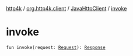 [http4k](../../index.md) / [org.http4k.client](../index.md) / [JavaHttpClient](index.md) / [invoke](./invoke.md)

# invoke

`fun invoke(request: `[`Request`](../../org.http4k.core/-request/index.md)`): `[`Response`](../../org.http4k.core/-response/index.md)